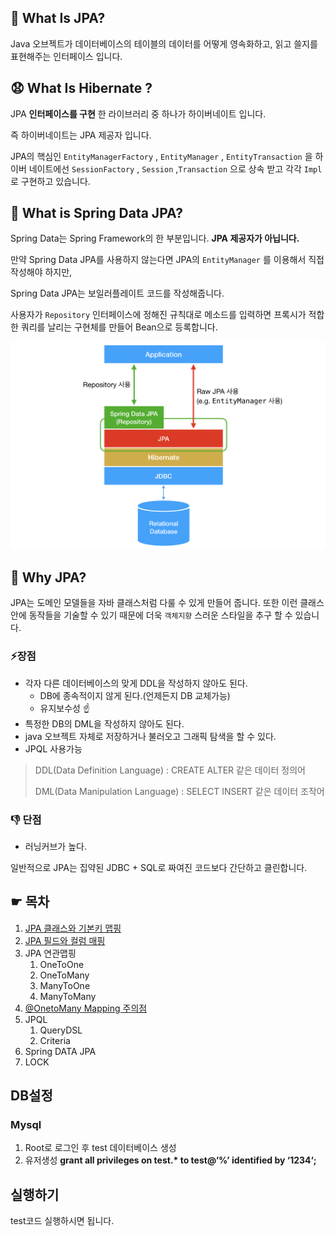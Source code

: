 

## 🧐 What Is JPA?

Java 오브젝트가 데이터베이스의 테이블의 데이터를 어떻게 영속화하고, 읽고 쓸지를 표현해주는 인터페이스 입니다.

## 😧 What Is Hibernate ?

JPA **인터페이스를 구현** 한 라이브러리 중 하나가 하이버네이트 입니다.

즉 하이버네이트는 JPA 제공자 입니다. 

JPA의 핵심인 `EntityManagerFactory` , `EntityManager` , `EntityTransaction` 을 하이버 네이트에선 `SessionFactory` , `Session` ,`Transaction` 으로 상속 받고 각각 `Impl` 로 구현하고 있습니다. 

## 🤔 What is Spring Data JPA?

 Spring Data는 Spring Framework의 한 부분입니다.  **JPA 제공자가 아닙니다.** 

만약 Spring Data JPA를 사용하지 않는다면 JPA의 `EntityManager` 를 이용해서 직접 작성해야 하지만, 

Spring Data JPA는 보일러플레이트 코드를 작성해줍니다.

사용자가 `Repository` 인터페이스에 정해진 규칙대로 메소드를 입력하면 프록시가 적합한 쿼리를 날리는 구현체를 만들어 Bean으로 등록합니다. 





![](docs/img/ac.png)

## 🤔 Why JPA?

JPA는 도메인 모델들을 자바 클래스처럼 다룰 수 있게 만들어 줍니다. 
또한 이런 클래스 안에 동작들을 기술할 수 있기 때문에 더욱 `객체지향` 스러운 스타일을 추구 할 수 있습니다.

### ⚡️장점

- 각자 다른 데이터베이스의 맞게 DDL을 작성하지 않아도 된다.
  - DB에 종속적이지 않게 된다.(언제든지 DB 교체가능)
  - 유지보수성 ☝️
- 특정한 DB의 DML을 작성하지 않아도 된다.
- java 오브젝트 자체로 저장하거나 불러오고 그래픽 탐색을 할 수 있다.
- JPQL 사용가능

> DDL(Data Definition Language) : CREATE ALTER 같은 데이터 정의어
>
> DML(Data Manipulation Language) : SELECT INSERT 같은 데이터 조작어

### 👎 단점

- 러닝커브가 높다.

일반적으로 JPA는  집약된 JDBC + SQL로 짜여진 코드보다 간단하고 클린합니다. 







## ☛ 목차

1. [JPA 클래스와 기본키 맵핑](https://github.com/DaeAkin/Spring-Jpa/blob/master/docs/JPA%20%ED%81%B4%EB%9E%98%EC%8A%A4%EC%99%80%20%EA%B8%B0%EB%B3%B8%ED%82%A4%20%EB%A7%B5%ED%95%91.md)
2. [JPA 필드와 컬럼 매핑](https://github.com/DaeAkin/Spring-Jpa/blob/master/docs/JPA%20%ED%95%84%EB%93%9C%EC%99%80%20%EC%BB%AC%EB%9F%BC%20%EB%A7%A4%ED%95%91.md)
3. JPA 연관맵핑 
   1. OneToOne
   2. OneToMany
   3. ManyToOne
   4. ManyToMany
4. [@OnetoMany Mapping 주의점](https://github.com/DaeAkin/Spring-Jpa/blob/master/docs/%40OnetoMany%20Mapping%20%EC%A3%BC%EC%9D%98%EC%A0%90.md)
5. JPQL
   1. QueryDSL
   2. Criteria
6. Spring DATA JPA
7. LOCK









## DB설정

### Mysql

1. Root로 로그인 후 test 데이터베이스 생성 
2. 유저생성 **grant all privileges on test.\* to test@‘%’ identified by ‘1234‘;**



## 실행하기

test코드 실행하시면 됩니다.

